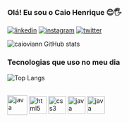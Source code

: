 ### Olá! Eu sou o Caio Henrique 😊🖐️

[![linkedin](https://img.shields.io/badge/LinkedIn-0077B5?style=for-the-badge&logo=linkedin&logoColor=white)](https://www.linkedin.com/in/caio-henrique-a05044259/)
[![instagram](https://img.shields.io/badge/Instagram-E4405F?style=for-the-badge&logo=instagram&logoColor=white)](https://www.instagram.com/caioviann/)
[![twitter](https://img.shields.io/badge/Twitter-1DA1F2?style=for-the-badge&logo=twitter&logoColor=white)](https://twitter.com/eocaio_2)

![caioviann GitHub stats](https://github-readme-stats.vercel.app/api?username=caioviann&show_icons=true&theme=dracula)

### Tecnologias que uso no meu dia
![Top Langs](https://github-readme-stats.vercel.app/api/top-langs/?username=caioviann&demo=true)

<div style="display: inline_block"> <br/>
<img align="center" alt="java" heigth="30" width="45" src="https://cdn.jsdelivr.net/gh/devicons/devicon@latest/icons/java/java-original.svg"/>
<img align="center" alt="html5" heigth="30" width="40" src="https://cdn.jsdelivr.net/gh/devicons/devicon@latest/icons/html5/html5-original.svg"/>
<img align="center" alt="css3" heigth="30" width="40" src="https://cdn.jsdelivr.net/gh/devicons/devicon@latest/icons/css3/css3-original.svg"/>
<img align="center" alt="java" heigth="30" width="40" src="https://cdn.jsdelivr.net/gh/devicons/devicon@latest/icons/javascript/javascript-original.svg"/>
<img align="center" alt="java" heigth="30" width="40" src="https://cdn.jsdelivr.net/gh/devicons/devicon@latest/icons/gradle/gradle-original.svg"/>
</div><br/>


